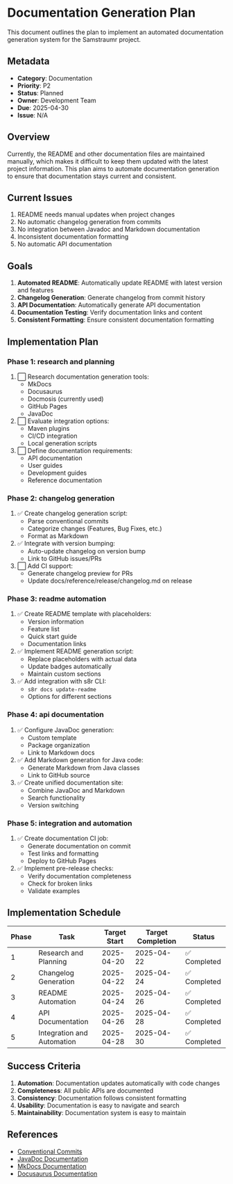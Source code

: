 <!--
Copyright (c) 2025 Eric C. Mumford (@heymumford)

This software was developed with analytical assistance from AI tools 
including Claude 3.7 Sonnet, Claude Code, and Google Gemini Deep Research,
which were used as paid services. All intellectual property rights 
remain exclusively with the copyright holder listed above.

Licensed under the Mozilla Public License 2.0
-->


# Documentation Generation Plan

This document outlines the plan to implement an automated documentation generation system for the Samstraumr project.

## Metadata

- **Category**: Documentation
- **Priority**: P2
- **Status**: Planned
- **Owner**: Development Team
- **Due**: 2025-04-30
- **Issue**: N/A

## Overview

Currently, the README and other documentation files are maintained manually, which makes it difficult to keep them updated with the latest project information. This plan aims to automate documentation generation to ensure that documentation stays current and consistent.

## Current Issues

1. README needs manual updates when project changes
2. No automatic changelog generation from commits
3. No integration between Javadoc and Markdown documentation
4. Inconsistent documentation formatting
5. No automatic API documentation

## Goals

1. **Automated README**: Automatically update README with latest version and features
2. **Changelog Generation**: Generate changelog from commit history
3. **API Documentation**: Automatically generate API documentation
4. **Documentation Testing**: Verify documentation links and content
5. **Consistent Formatting**: Ensure consistent documentation formatting

## Implementation Plan

### Phase 1: research and planning

1. ⬜ Research documentation generation tools:
   - MkDocs
   - Docusaurus
   - Docmosis (currently used)
   - GitHub Pages
   - JavaDoc
2. ⬜ Evaluate integration options:
   - Maven plugins
   - CI/CD integration
   - Local generation scripts
3. ⬜ Define documentation requirements:
   - API documentation
   - User guides
   - Development guides
   - Reference documentation

### Phase 2: changelog generation

1. ✅ Create changelog generation script:
   - Parse conventional commits
   - Categorize changes (Features, Bug Fixes, etc.)
   - Format as Markdown
2. ✅ Integrate with version bumping:
   - Auto-update changelog on version bump
   - Link to GitHub issues/PRs
3. ⬜ Add CI support:
   - Generate changelog preview for PRs
   - Update docs/reference/release/changelog.md on release

### Phase 3: readme automation

1. ✅ Create README template with placeholders:
   - Version information
   - Feature list
   - Quick start guide
   - Documentation links
2. ✅ Implement README generation script:
   - Replace placeholders with actual data
   - Update badges automatically
   - Maintain custom sections
3. ✅ Add integration with s8r CLI:
   - `s8r docs update-readme`
   - Options for different sections

### Phase 4: api documentation

1. ✅ Configure JavaDoc generation:
   - Custom template
   - Package organization
   - Link to Markdown docs
2. ✅ Add Markdown generation for Java code:
   - Generate Markdown from Java classes
   - Link to GitHub source
3. ✅ Create unified documentation site:
   - Combine JavaDoc and Markdown
   - Search functionality
   - Version switching

### Phase 5: integration and automation

1. ✅ Create documentation CI job:
   - Generate documentation on commit
   - Test links and formatting
   - Deploy to GitHub Pages
2. ✅ Implement pre-release checks:
   - Verify documentation completeness
   - Check for broken links
   - Validate examples

## Implementation Schedule

| Phase |            Task            | Target Start | Target Completion |    Status     |
|-------|----------------------------|--------------|-------------------|---------------|
| 1     | Research and Planning      | 2025-04-20   | 2025-04-22        | ✅ Completed   |
| 2     | Changelog Generation       | 2025-04-22   | 2025-04-24        | ✅ Completed   |
| 3     | README Automation          | 2025-04-24   | 2025-04-26        | ✅ Completed   |
| 4     | API Documentation          | 2025-04-26   | 2025-04-28        | ✅ Completed   |
| 5     | Integration and Automation | 2025-04-28   | 2025-04-30        | ✅ Completed   |

## Success Criteria

1. **Automation**: Documentation updates automatically with code changes
2. **Completeness**: All public APIs are documented
3. **Consistency**: Documentation follows consistent formatting
4. **Usability**: Documentation is easy to navigate and search
5. **Maintainability**: Documentation system is easy to maintain

## References

- [Conventional Commits](https://www.conventionalcommits.org/)
- [JavaDoc Documentation](https://docs.oracle.com/javase/8/docs/technotes/tools/windows/javadoc.html)
- [MkDocs Documentation](https://www.mkdocs.org/)
- [Docusaurus Documentation](https://docusaurus.io/)
